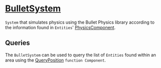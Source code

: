 # [BulletSystem](BulletSystem.hpp)

`System` that simulates physics using the Bullet Physics library according to the information found in `Entities`' [PhysicsComponent](../../components/data/PhysicsComponent.md).

## Queries

The `BulletSystem` can be used to query the list of `Entities` found within an area using the [QueryPosition](../../components/functions/QueryPosition.md) `function Component`.
